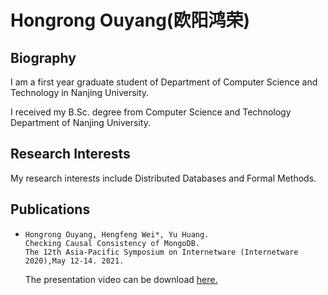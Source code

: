 # Hongrong Ouyang(欧阳鸿荣)

## Biography
I am a first year graduate student of Department of Computer Science and Technology in Nanjing University.

I received my B.Sc. degree from Computer Science and Technology Department of Nanjing University. 


## Research Interests
My research interests include Distributed Databases and Formal Methods.

## Publications
- ```
  Hongrong Ouyang, Hengfeng Wei*, Yu Huang.
  Checking Causal Consistency of MongoDB.
  The 12th Asia-Pacific Symposium on Internetware (Internetware 2020),May 12-14. 2021.
  ```

  The presentation video can be download [here.](videos\Internetware2020-15-Checking-Causal-Consistency-of-MongoDB.mp4)

  



